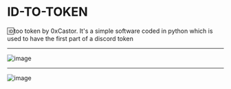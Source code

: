 # ID-TO-TOKEN
🆔too token by 0xCastor. It's a simple software coded in python which is used to have the first part of a discord token
<hr>

![image](https://github.com/b0xCastor/ID-TO-TOKEN/assets/144159132/fdaba1ea-968f-4112-8db2-eaf66cfa42e5)

<hr>

![image](https://github.com/b0xCastor/ID-TO-TOKEN/assets/144159132/1fc636b5-5647-4829-b3bc-35e56cbdcabe)

